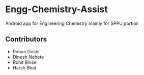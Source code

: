 # Engg-Chemistry-Assist
Android app for Engineering Chemistry mainly for SPPU portion

## Contributors
- Rohan Doshi
- Dinesh Nehete
- Rohit Bhise
- Harsh Bhat

